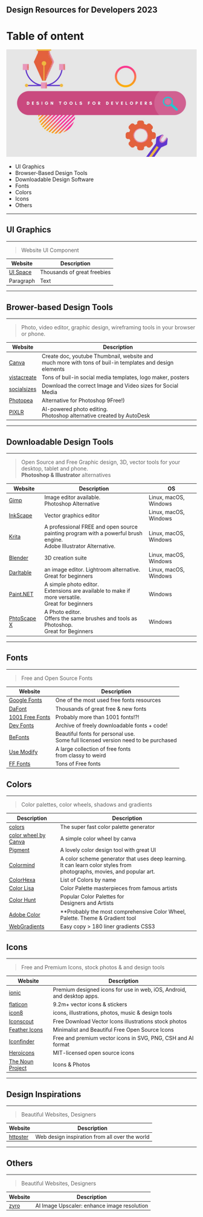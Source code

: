 ## Design Resources for Developers 2023

# Table of ontent
![Design Tools for Developers](Design_Tools.jpg)

- UI Graphics
- Browser-Based Design Tools
- Downloadable Design Software
- Fonts
- Colors
- Icons
- Others
---
## **UI Graphics**
---
> Website UI Component

| **Website** | **Description** |
| ----------- | ----------- |
| [UI Space](https://uispace.net/) | Thousands of great freebies |
| Paragraph | Text |\

___
## **Brower-based Design Tools**
---
> Photo, video editor, graphic design, wireframing tools in your browser or phone.

| **Website** | **Description** |
| ----------- | ----------- |
| [Canva](https://www.canva.com/) | Create doc, youtube Thumbnail, website and <br>much more with tons of buil-in templates and design elements |
| [vistacreate](https://create.vista.com/) | Tons of buil-in social media templates, logo maker, posters|
| [socialsizes](https://socialsizes.io/) | Download the correct Image and Video sizes for Social Media |
| [Photopea](https://www.photopea.com/) | Alternative for Photoshop 9Free!)|
| [PIXLR](https://pixlr.com/) | AI-powered photo editing. <br>Photoshop alternative created by AutoDesk|

___

## **Downloadable Design Tools**
---
> Open Source and Free Graphic design, 3D, vector tools for your desktop, tablet and phone. <br> **Photoshop & Illustrator** alternatives

| **Website** | **Description** | **OS** |
| ----------- | ----------- | ----------- |
| [Gimp](https://www.gimp.org/) | Image editor available.<br> Photoshop Alternative | Linux, macOS, Windows|
| [InkScape](https://inkscape.org/) | Vector graphics editor | Linux, macOS, Windows |
| [Krita](https://krita.org/en/) | A professional FREE and open source <br>painting program with a powerful brush engine.<br> Adobe Illustrator Alternative. | Linux, macOS, Windows |
| [Blender](https://www.blender.org/) | 3D creation suite| Linux, macOS, Windows |
| [Darltable](https://www.darktable.org/) | an image editor. Lightroom alternative. Great for beginners| Linux, macOS, Windows |
| [Paint.NET](https://www.getpaint.net/) | A simple photo editor. <br>Extensions are available to make if more versatile. <br>Great for beginners| Windows |
[PhtoScape X](http://x.photoscape.org/) | A Photo editor. <br>Offers the same brushes and tools as Photoshop. <br>Great for Beginners| Windows |
___


## **Fonts**
---
> Free and Open Source Fonts

| **Website** | **Description** |
| ----------- | ----------- |
| [Google Fonts](https://fonts.google.com/) | One of the most used free fonts resources |
| [DaFont](https://www.dafont.com/) | Thousands of great free & new fonts|
| [1001 Free Fonts](https://www.1001freefonts.com/) | Probably more than 1001 fonts!?!|
| [Dev Fonts](https://devfonts.gafi.dev/) | Archive of freely downloadable fonts + code!|
| [BeFonts](https://befonts.com/) | Beautiful fonts for personal use. <br>Some full licensed version need to be purchased|
| [Use Modify](https://usemodify.com/) | A large collection of free fonts <br>from classy to weird|
| [FF Fonts](https://www.ffonts.net/top-fonts.html) | Tons of Free fonts|

## **Colors**
---
> Color palettes, color wheels, shadows and gradients

| **Description** | **Description** |
| ----------- | ----------- |
| [colors](https://coolors.co/) | The super fast color palette generator |
| [color wheel by Canva](https://www.canva.com/colors/color-wheel/) | A simple color wheel by canva|
| [Pigment](https://pigment.shapefactory.co/) | A lovely color design tool with great UI|| 
|[Colormind](http://colormind.io/) | A color scheme generator that uses deep learning. <br>It can learn color styles from <br>photographs, movies, and popular art.|
| [ColorHexa](https://www.colorhexa.com/color-names) | List of Colors by name|
| [Color Lisa](http://colorlisa.com//) | Color Palette masterpieces from famous artists|| [Pigment](https://pigment.shapefactory.co/) |
| [Color Hunt](https://colorhunt.co/) | Popular Color Palettes for <br>Designers and Artists |
| [Adobe Color](https://color.adobe.com/create/color-wheel) | **Probably the most comprehensive Color Wheel, Palette. Theme & Gradient tool|
| [WebGradients](https://webgradients.com/) | Easy copy > 180 liner gradients CSS3|\

## **Icons**
---
> Free and Premium Icons, stock photos & and design tools

| **Website** | **Description** |
| ----------- | ----------- |
| [ionic](https://ionic.io/ionicons) | Premium designed icons for use in web, iOS, Android, and desktop apps.|
[flaticon](https://www.flaticon.com/) | 9.2m+ vector icons & stickers| 
[icon8](https://icons8.com/) | icons, illustrations, photos, music & design tools|
[Iconscout](https://iconscout.com/) | Free Download Vector Icons illustrations stock photos|
[Feather Icons](https://feathericons.com/) | Minimalist and Beautiful Free Open Source Icons|
[Iconfinder](https://www.iconfinder.com/) | Free and premium vector icons in SVG, PNG, CSH and AI format|
[Heroicons](https://heroicons.dev/) | MIT-licensed open source icons
[The Noun Project](https://thenounproject.com) | Icons & Photos|\
---


## **Design Inspirations**
---
> Beautiful Websites, Designers

| **Website** | **Description** |
| ----------- | ----------- |
| [httpster](https://httpster.net/) | Web design inspiration from all over the world|\
___

## **Others**
---
> Beautiful Websites, Designers

| **Website** | **Description** |
| ----------- | ----------- |
| [zyro](https://zyro.com/tools/image-upscaler) | AI Image Upscaler: enhance image resolution|\